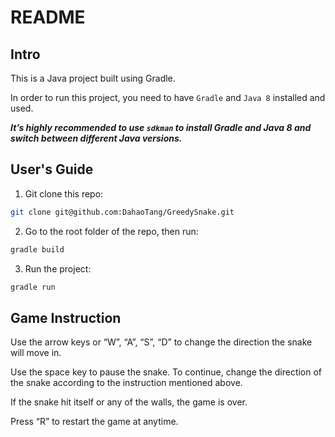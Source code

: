 # README



## Intro

This is a Java project built using Gradle.

In order to run this project, you need to have `Gradle` and `Java 8` installed and used.

__*It’s highly recommended to use `sdkman` to install Gradle and Java 8 and switch between different Java versions.*__



## User's Guide

1. Git clone this repo:

```bash
git clone git@github.com:DahaoTang/GreedySnake.git
```

2. Go to the root folder of the repo, then run:

```bash
gradle build
```

3. Run the project:

```bash
gradle run
```



## Game Instruction

Use the arrow keys or “W”, “A”, “S”, “D” to change the direction the snake will move in.

Use the space key to pause the snake. To continue, change the direction of the snake according to the instruction mentioned above.

If the snake hit itself or any of the walls, the game is over. 

Press “R” to restart the game at anytime.
